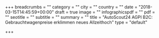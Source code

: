 +++
breadcrumbs = ""
category = ""
city = ""
country = ""
date = "2018-03-15T14:45:59+00:00"
draft = true
image = ""
infographicspdf = ""
pdf = ""
seotitle = ""
subtitle = ""
summary = ""
title = "AutoScout24 AGPI B2C: Gebrauchtwagenpreise erklimmen neues Allzeithoch"
type = "default"

+++
